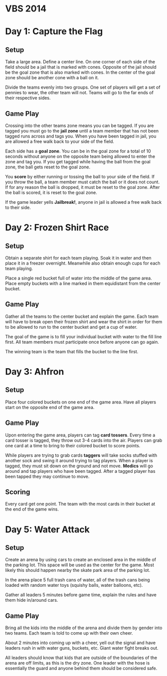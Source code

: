# VBS 2014

Day 1: Capture the Flag
=============

Setup
-------
Take a large area. Define a center line. On one corner of each side of the field should be a jail that is marked with cones. Opposite of the jail should be the goal zone that is also marked with cones. In the center of the goal zone should be another cone with a ball on it. 

Divide the teams evenly into two groups. One set of players will get a set of pennies to wear, the other team will not. Teams will go to the far ends of their respective sides.

Game Play
---------------
Crossing into the other teams zone means you can be tagged. If you are tagged you must go to the **jail zone** until a team member that has not been tagged runs across and tags you. When you have been tagged in jail, you are allowed a free walk back to your side of the field.

Each side has a **goal zone**. You can be in the goal zone for a total of 10 seconds without anyone on the opposite team being allowed to enter the zone and tag you.  If you get tagged while having the ball from the goal zone, the ball gets reset to the goal zone.

You **score** by either running or tossing the ball to your side of the field. If you throw the ball, a team member must catch the ball or it does not count. If for any reason the ball is dropped, it must be reset to the goal zone. After the ball is scored, it is reset to the goal zone.

If the game leader yells **Jailbreak!**, anyone in jail is allowed a free walk back to their side.

Day 2: Frozen Shirt Race
==============

Setup
-------
Obtain a separate shirt for each team playing. Soak it in water and then place it in a freezer overnight. Meanwhile also obtain enough cups for each team playing.

Place a single red bucket full of water into the middle of the game area. Place empty buckets with a line marked in them equidistant from the center bucket.

Game Play
---------------
Gather all the teams to the center bucket and explain the game. Each team will have to break open their frozen shirt and wear the shirt in order for them to be allowed to run to the center bucket and get a cup of water. 

The goal of the game is to fill your individual bucket with water to the fill line first. All team members must participate once before anyone can go again.

The winning team is the team that fills the bucket to the line first. 

Day 3: Ahfron
=====

Setup
--------
Place four colored buckets on one end of the game area. Have all players start on the opposite end of the game area. 

Game Play
---------------
Upon entering the game area, players can tag **card tossers**. Every time a card tosser is tagged, they throw out 3-4 cards into the air. Players can grab one card at a time to bring to their colored bucket to score points.

While players are trying to grab cards **taggers** will take socks stuffed with another sock and swing it around trying to tag players. When a player is tagged, they must sit down on the ground and not move. **Medics** will go around and tap players who have been tagged. After a tagged player has been tapped they may continue to move.

Scoring
----------
Every card get one point. The team with the most cards in their bucket at the end of the game wins.

Day 5: Water Attack
==========

Setup
-------
Create an arena by using cars to create an enclosed area in the middle of the parking lot. This space will be used as the center for the game. Most likely this should happen nearby the skate park area of the parking lot.

In the arena place 5 full trash cans of water, all of the trash cans being loaded with random water toys (squishy balls, water balloons, etc).

Gather all leaders 5 minutes before game time, explain the rules and have them hide in/around cars.

Game Play
--------------
Bring all the kids into the middle of the arena and divide them by gender into two teams. Each team is told to come up with their own cheer.

About 2 minutes into coming up with a cheer, yell out the signal and have leaders rush in with water guns, buckets, etc. Giant water fight breaks out.

All leaders should know that kids that are outside of the boundaries of the arena are off limits, as this is the dry zone. One leader with the hose is essentially the guard and anyone behind them should be considered safe. 
